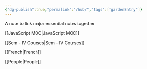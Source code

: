 ```yaml
---
{"dg-publish":true,"permalink":"/hub/","tags":["gardenEntry"]}
---
```


A note to link major essential notes together

[[JavaScript MOC\|JavaScript MOC]]

[[Sem - IV Courses\|Sem - IV Courses]]

[[French\|French]]

[[People\|People]]

